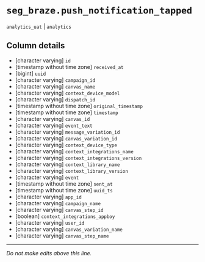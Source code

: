 # `seg_braze.push_notification_tapped`
`analytics_uat` | `analytics`

## Column details
* [character varying] `id`
* [timestamp without time zone] `received_at`
* [bigint]    `uuid`
* [character varying] `campaign_id`
* [character varying] `canvas_name`
* [character varying] `context_device_model`
* [character varying] `dispatch_id`
* [timestamp without time zone] `original_timestamp`
* [timestamp without time zone] `timestamp`
* [character varying] `canvas_id`
* [character varying] `event_text`
* [character varying] `message_variation_id`
* [character varying] `canvas_variation_id`
* [character varying] `context_device_type`
* [character varying] `context_integrations_name`
* [character varying] `context_integrations_version`
* [character varying] `context_library_name`
* [character varying] `context_library_version`
* [character varying] `event`
* [timestamp without time zone] `sent_at`
* [timestamp without time zone] `uuid_ts`
* [character varying] `app_id`
* [character varying] `campaign_name`
* [character varying] `canvas_step_id`
* [boolean]   `context_integrations_appboy`
* [character varying] `user_id`
* [character varying] `canvas_variation_name`
* [character varying] `canvas_step_name`

-------------------------------------------------------------------------------
*Do not make edits above this line.*
